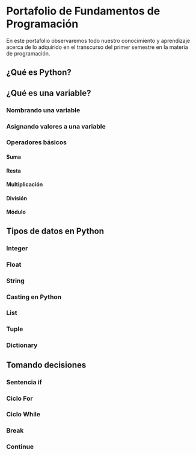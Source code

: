 # Portafolio de Fundamentos de Programación
En este portafolio observaremos todo nuestro conocimiento y aprendizaje acerca de lo adquirido en el transcurso del primer semestre en la materia de programación.

## ¿Qué es Python?

## ¿Qué es una variable?

### Nombrando una variable

### Asignando valores a una variable

### Operadores básicos

#### Suma

#### Resta

#### Multiplicación

#### División

#### Módulo

## Tipos de datos en Python

### Integer

### Float

### String

### Casting en Python

### List

### Tuple

### Dictionary

## Tomando decisiones

### Sentencia if

### Ciclo For

### Ciclo While

### Break

### Continue
